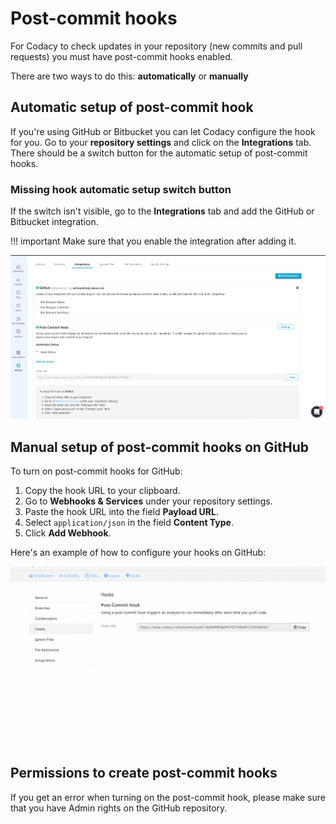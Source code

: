# Post-commit hooks

For Codacy to check updates in your repository (new commits and pull requests) you must have post-commit hooks enabled.

There are two ways to do this: **automatically** or **manually**

## Automatic setup of post-commit hook

If you're using GitHub or Bitbucket you can let Codacy configure the hook for you. Go to your **repository settings** and click on the **Integrations** tab. There should be a switch button for the automatic setup of post-commit hooks.

### Missing hook automatic setup switch button

If the switch isn't visible, go to the **Integrations** tab and add the GitHub or Bitbucket integration. 

!!! important
    Make sure that you enable the integration after adding it.

![Adding an integration](images/webhook-integration-add.png)

## Manual setup of post-commit hooks on GitHub

To turn on post-commit hooks for GitHub:

1.  Copy the hook URL to your clipboard.
1.  Go to **Webhooks & Services** under your repository settings.
1.  Paste the hook URL into the field **Payload URL**.
1.  Select `application/json` in the field **Content Type**.
1.  Click **Add Webhook**.

Here's an example of how to configure your hooks on GitHub:

![Configuring a hook on GitHub](images/webhook-example-github.gif)

## Permissions to create post-commit hooks

If you get an error when turning on the post-commit hook, please make sure that you have Admin rights on the GitHub repository.
